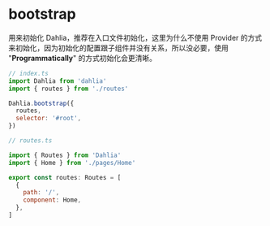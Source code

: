 # bootstrap

用来初始化 Dahlia，推荐在入口文件初始化，这里为什么不使用 Provider 的方式来初始化，因为初始化的配置跟子组件并没有关系，所以没必要，使用 "**Programmatically**" 的方式初始化会更清晰。

```javascript
// index.ts
import Dahlia from 'dahlia'
import { routes } from './routes'

Dahlia.bootstrap({
  routes,
  selector: '#root',
})
```

```javascript
// routes.ts

import { Routes } from 'Dahlia'
import { Home } from './pages/Home'

export const routes: Routes = [
  {
    path: '/',
    component: Home,
  },
]
```

